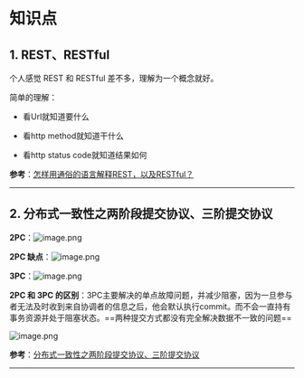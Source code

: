 # 知识点

## 1. REST、RESTful

个人感觉 REST 和 RESTful 差不多，理解为一个概念就好。

简单的理解：

- 看Url就知道要什么

- 看http method就知道干什么

- 看http status code就知道结果如何

**参考**：[怎样用通俗的语言解释REST，以及RESTful？](https://www.zhihu.com/question/28557115)

---

## 2. 分布式一致性之两阶段提交协议、三阶提交协议

**2PC**：![image.png](https://ws1.sinaimg.cn/large/006alGmrly1g7yn1o57sfj30gk04h75d.jpg)

**2PC 缺点**：![image.png](https://ws1.sinaimg.cn/large/006alGmrly1g7yn3qw7asj30ld0gl0v7.jpg)

**3PC**：![image.png](https://ws1.sinaimg.cn/large/006alGmrly1g7yn03d88cj30ea070gmo.jpg)

**2PC 和 3PC 的区别**：3PC主要解决的单点故障问题，并减少阻塞，因为一旦参与者无法及时收到来自协调者的信息之后，他会默认执行commit。而不会一直持有事务资源并处于阻塞状态。==两种提交方式都没有完全解决数据不一致的问题==

![image.png](https://ws1.sinaimg.cn/large/006alGmrly1g7ymxpj7wij30ih0jj0uu.jpg)

**参考**：[分布式一致性之两阶段提交协议、三阶提交协议](https://zhuanlan.zhihu.com/p/35616810)

---
